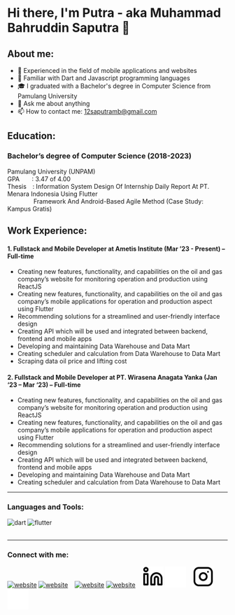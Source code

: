 # Hi there, I'm Putra - aka Muhammad Bahruddin Saputra 👋
## About me:
- 🛫 Experienced in the field of mobile applications and websites
- 🌱 Familiar with Dart and Javascript programming languages
- 🎓 I graduated with a Bachelor's degree in Computer Science from Pamulang University
- 💬 Ask me about anything
- 📫 How to contact me: 12saputramb@gmail.com

## Education:
### **Bachelor’s degree of Computer Science (2018-2023)**
Pamulang University (UNPAM)\
GPA&emsp;&emsp;: 3.47 of 4.00\
Thesis&emsp;: Information System Design Of Internship Daily Report At PT. Menara Indonesia Using Flutter\
&emsp;&emsp;&emsp;&emsp;&nbsp;Framework And Android-Based Agile Method (Case Study: Kampus Gratis)

## Work Experience:
#### 1. Fullstack and Mobile Developer at Ametis Institute (Mar ’23 - Present) – Full-time
   - Creating new features, functionality, and capabilities on the oil and gas company’s website for monitoring operation and production using ReactJS
   - Creating new features, functionality, and capabilities on the oil and gas company’s mobile applications for operation and production aspect using Flutter
   - Recommending solutions for a streamlined and user-friendly interface design
   - Creating API which will be used and integrated between backend, frontend and mobile apps
   - Developing and maintaining Data Warehouse and Data Mart
   - Creating scheduler and calculation from Data Warehouse to Data Mart
   - Scraping data oil price and lifting cost
#### 2. Fullstack and Mobile Developer at PT. Wirasena Anagata Yanka (Jan ‘23 – Mar ‘23) – Full-time
   - Creating new features, functionality, and capabilities on the oil and gas company’s website for monitoring operation and production using ReactJS
   - Creating new features, functionality, and capabilities on the oil and gas company’s mobile applications for operation and production aspect using Flutter
   - Recommending solutions for a streamlined and user-friendly interface design
   - Creating API which will be used and integrated between backend, frontend and mobile apps
   - Developing and maintaining Data Warehouse and Data Mart
   - Creating scheduler and calculation from Data Warehouse to Data Mart
---

### Languages and Tools:

<img src="https://www.vectorlogo.zone/logos/dartlang/dartlang-icon.svg" alt="dart" width="22" height="22"/> 
<img src="https://www.vectorlogo.zone/logos/flutterio/flutterio-icon.svg" alt="flutter" width="22" height="22"/> 

<br />
<br />

---
### Connect with me:

[![website](./img/youtube-light.svg)](https://www.youtube.com/channel/UC22xix7qvwpYWnSQ5QEYtAQ#gh-light-mode-only)
[![website](./img/youtube-dark.svg)](https://www.youtube.com/channel/UC22xix7qvwpYWnSQ5QEYtAQ#gh-dark-mode-only)
&nbsp;&nbsp;
[![website](./img/twitter-light.svg)](https://twitter.com/vincentwwidyan#gh-light-mode-only)
[![website](./img/twitter-dark.svg)](https://twitter.com/vincentwwidyan#gh-dark-mode-only)
&nbsp;&nbsp;
[![website](./img/linkedin-light.svg)](https://www.linkedin.com/in/vincentwidyan#gh-light-mode-only)
[![website](./img/linkedin-dark.svg)](https://www.linkedin.com/in/vincentwidyan#gh-dark-mode-only)
&nbsp;&nbsp;
[![website](./img/instagram-light.svg)](https://instagram.com/vincentwwidyan#gh-light-mode-only)
[![website](./img/instagram-dark.svg)](https://instagram.com/vincentwwidyan#gh-dark-mode-only)



[webdev]: https://github.com/vincentwidyan/vincentwidyan
